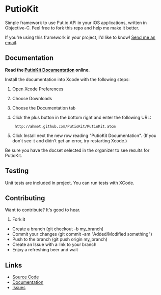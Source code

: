 # PutioKit

Simple framework to use Put.io API in your iOS applications, written in Objective-C. Feel free to fork this repo and help me make it better.

If you're using this framework in your project, I'd like to know! [Send me an email](mailto:me@ahmetaygun.net).

## Documentation

**Read the [PutioKit Documentation](http://ahmet.github.com/PutioKit/) online.**

Install the documentation into Xcode with the following steps:

1. Open Xcode Preferences
2. Choose Downloads
3. Choose the Documentation tab
4. Click the plus button in the bottom right and enter the following URL:
    
        http://ahmet.github.com/PutioKit/PutioKit.atom

5. Click Install next the new row reading "PutioKit Documentation". (If you don't see it and didn't get an error, try restarting Xcode.)

Be sure you have the docset selected in the organizer to see results for PutioKit.

## Testing

Unit tests are included in project. You can run tests with XCode.

## Contributing

Want to contribute? It's good to hear.

1. Fork it
* Create a branch (git checkout -b my_branch)
* Commit your changes (git commit -am "Added/Modified something")
* Push to the branch (git push origin my_branch)
* Create an Issue with a link to your branch
* Enjoy a refreshing beer and wait

## Links

* [Source Code](http://github.com/ahmet/PutioKit)
* [Documentation](http://ahmet.github.com/PutioKit/)
* [Issues](https://github.com/ahmet/PutioKit/issues)
